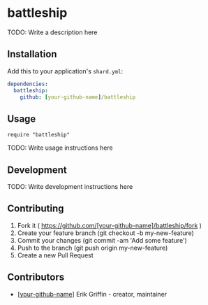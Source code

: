 # battleship

TODO: Write a description here

## Installation


Add this to your application's `shard.yml`:

```yaml
dependencies:
  battleship:
    github: [your-github-name]/battleship
```


## Usage


```crystal
require "battleship"
```


TODO: Write usage instructions here

## Development

TODO: Write development instructions here

## Contributing

1. Fork it ( https://github.com/[your-github-name]/battleship/fork )
2. Create your feature branch (git checkout -b my-new-feature)
3. Commit your changes (git commit -am 'Add some feature')
4. Push to the branch (git push origin my-new-feature)
5. Create a new Pull Request

## Contributors

- [[your-github-name]](https://github.com/[your-github-name]) Erik Griffin - creator, maintainer
